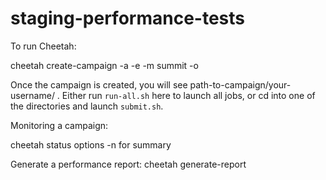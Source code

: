 # staging-performance-tests

To run Cheetah:

cheetah create-campaign -a <path-to-exe-and-input-files> -e <path to spec file> -m summit -o <where to create campaign on gpfs>
 
Once the campaign is created, you will see path-to-campaign/your-username/ . Either run `run-all.sh` here to launch all jobs, or cd into one of the directories and launch `submit.sh`.


Monitoring a campaign:

cheetah status <campaign path> options
-n for summary
 
Generate a performance report:
cheetah generate-report <campaign path>
